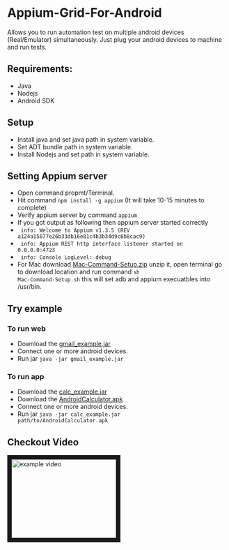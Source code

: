 # Appium-Grid-For-Android
Allows you to run automation test on multiple android devices (Real/Emulator) simultaneously.
Just plug your android devices to machine and run tests.

## Requirements:
- Java
- Nodejs
- Android SDK

## Setup
- Install java and set java path in system variable.
- Set ADT bundle path in system variable.
- Install Nodejs and set path in system variable.

## Setting Appium server
- Open command propmt/Terminal.
- Hit command <code>npm install -g appium</code> (It will take 10-15 minutes to complete)
- Verify appium server by command <code>appium</code>
- If you got output as following  then appium server started correctly
- <code> info: Welcome to Appium v1.3.5 (REV a124a15677e26b33db16e81c4b3b34d9c6b8cac9) </code>
- <code> info: Appium REST http interface listener started on 0.0.0.0:4723 </code>
- <code> info: Console LogLevel: debug </code>
- For Mac download [Mac-Command-Setup.zip](https://github.com/sameer49/Appium-Grid-For-Android/blob/master/Mac-Command-Setup.zip?raw=true) unzip it, open terminal go to download location and run command <code>sh Mac-Command-Setup.sh</code> this will set adb and appium execuatbles into /usr/bin. 

## Try example

### To run web
- Download the [gmail_example.jar](https://github.com/sameer49/Appium-Grid-For-Android/blob/examples/gmail_example.jar?raw=true)
- Connect one or more android devices.
- Run jar <code>java -jar gmail_example.jar</code>

### To run app
- Download the [calc_example.jar](https://github.com/sameer49/Appium-Grid-For-Android/blob/examples/calc_example.jar?raw=true)
- Download the [AndroidCalculator.apk](https://github.com/sameer49/Appium-Grid-For-Android/blob/examples/src/example/AndroidCalculator.apk?raw=true)
- Connect one or more android devices.
- Run jar <code>java -jar calc_example.jar path/to/AndroidCalculator.apk</code>

## Checkout Video

<a href="http://www.youtube.com/watch?v=DFOX425k8ds
" target="_blank"><img src="http://img.youtube.com/vi/DFOX425k8ds/0.jpg" 
alt="example video" width="240" height="180" border="10" /></a>
